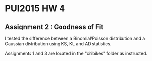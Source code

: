 # PUI2015 HW 4

## Assignment 2 : Goodness of Fit

I tested the difference between a Binomial/Poisson distribution and a Gaussian distribution using KS, KL and AD statistics. 

Assignments 1 and 3 are located in the "citibikes" folder as instructed.